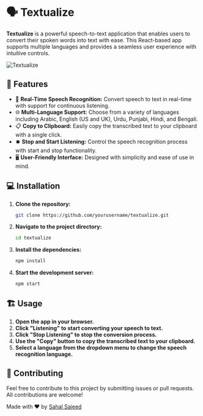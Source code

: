 # 🗣️ Textualize

**Textualize** is a powerful speech-to-text application that enables users to convert their spoken words into text with ease. This React-based app supports multiple languages and provides a seamless user experience with intuitive controls.

![Textualize](/speech-to-text/textualize.png)

## 🌟 Features

- 🎤 **Real-Time Speech Recognition:** Convert speech to text in real-time with support for continuous listening.
- 🌐 **Multi-Language Support:** Choose from a variety of languages including Arabic, English (US and UK), Urdu, Punjabi, Hindi, and Bengali.
- 📋 **Copy to Clipboard:** Easily copy the transcribed text to your clipboard with a single click.
- ⏹️ **Stop and Start Listening:** Control the speech recognition process with start and stop functionality.
- 🖥️ **User-Friendly Interface:** Designed with simplicity and ease of use in mind.

## 💻 Installation

1. **Clone the repository:**
    ```bash
    git clone https://github.com/yourusername/textualize.git
    ```

2. **Navigate to the project directory:**
    ```bash
    cd textualize
    ```

3. **Install the dependencies:**
    ```bash
    npm install
    ```

4. **Start the development server:**
    ```bash
    npm start
    ```

## 🏗️ Usage

1. **Open the app in your browser.**
2. **Click "Listening" to start converting your speech to text.**
3. **Click "Stop Listening" to stop the conversion process.**
4. **Use the "Copy" button to copy the transcribed text to your clipboard.**
5. **Select a language from the dropdown menu to change the speech recognition language.**

## 🤝 Contributing

Feel free to contribute to this project by submitting issues or pull requests. All contributions are welcome!


Made with ❤️ by [Sahal Sajeed](https://github.com/sahaalaf)
